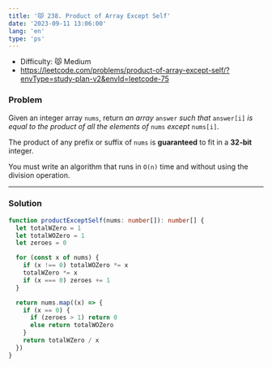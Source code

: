 ```yaml
---
title: '😾 238. Product of Array Except Self'
date: '2023-09-11 13:06:00'
lang: 'en'
type: 'ps'
---
```


- Difficulty: 😾 Medium
- https://leetcode.com/problems/product-of-array-except-self/?envType=study-plan-v2&envId=leetcode-75

### Problem

Given an integer array `nums`, return _an array_ `answer` _such that_ `answer[i]` _is equal to the product of all the elements of_ `nums` _except_ `nums[i]`.

The product of any prefix or suffix of `nums` is **guaranteed** to fit in a **32-bit** integer.

You must write an algorithm that runs in `O(n)` time and without using the division operation.

---

### Solution

```ts
function productExceptSelf(nums: number[]): number[] {
  let totalWZero = 1
  let totalWOZero = 1
  let zeroes = 0

  for (const x of nums) {
    if (x !== 0) totalWOZero *= x
    totalWZero *= x
    if (x === 0) zeroes += 1
  }

  return nums.map((x) => {
    if (x == 0) {
      if (zeroes > 1) return 0
      else return totalWOZero
    }
    return totalWZero / x
  })
}
```
